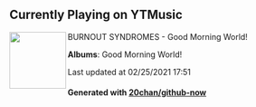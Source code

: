 ## Currently Playing on YTMusic

[<img align="left" width="100" src="https://lh3.googleusercontent.com/B06sZbf85WfT_gWZ_MHhD5ywdWdQvGA7MvRtig-xkZM9hICUOfYtSLWcy8tpPd6cjHJ4ONRfQTDUywaYFg">](https://music.youtube.com/watch?v=3azICG7Uc9E)

BURNOUT SYNDROMES - Good Morning World!

**Albums**: Good Morning World!

Last updated at 02/25/2021 17:51

#### Generated with [20chan/github-now](https://github.com/20chan/github-now)


<!--
**20chan/20chan** is a ✨ _special_ ✨ repository because its `README.md` (this file) appears on your GitHub profile.

Here are some ideas to get you started:

- 🔭 I’m currently working on ...
- 🌱 I’m currently learning ...
- 👯 I’m looking to collaborate on ...
- 🤔 I’m looking for help with ...
- 💬 Ask me about ...
- 📫 How to reach me: ...
- 😄 Pronouns: ...
- ⚡ Fun fact: ...
-->
